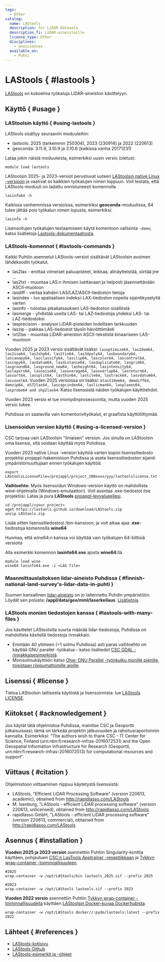 ```yaml
---
tags:
  - Other
catalog:
  name: LAStools
  description: for LiDAR datasets
  description_fi: LiDAR-aineistoille
  license_type: Other
  disciplines:
    - Geosciences
  available_on:
    - Puhti
---
```


# LAStools { #lastools }

[LAStools](https://lastools.github.io/) on kokoelma työkaluja LiDAR-aineiston käsittelyyn.

## Käyttö { #usage }

### LAStoolsin käyttö { #using-lastools }

LAStools sisältyy seuraaviin moduuleihin:

* lastools: 2025 (tarkemmin 250304), 2023 (230914) ja 2022 (220613)
* geoconda: 3.11.9, 3.10.9 ja 3.10.6 (kaikissa vanha 20171231)

Lataa jokin näistä moduuleista, esimerkiksi uusin versio (oletus):

`module load lastools` 

LAStoolsin 2025- ja 2023-versiot perustuvat uuteen [LAStoolsin native Linux -versioon](https://rapidlasso.de/lastools-linux/) ja vaativat `64` kaikkien työkalujen nimen loppuun. Voit testata, että LAStools-moduuli on ladattu onnistuneesti komennolla

`lasinfo64 -h`

Kaikissa vanhemmissa versioissa, esimerkiksi **geoconda**-moduulissa, 64 tulee jättää pois työkalun nimen lopusta, esimerkiksi:

`lasinfo -h`

Lisensoitujen työkalujen testaamiseen käytä komentoon valitsinta `-demo`; katso lisätietoja [Lastools-dokumentaatiosta](https://rapidlasso.de/lastools-test-and-validate-in-demo-mode/).  

### LAStools-komennot { #lastools-commands }

Kaikki Puhtiin asennetut LAStools-versiot sisältävät LAStoolsin avoimen lähdekoodin työkalut.

* las2las - erottaa viimeiset paluupisteet, leikkaa, alinäytteistää, siirtää jne ...
* las2txt - muuntaa LAS:n ihmisen luettavaan ja helposti jäsennettävään ASCII-muotoon
* lasdiff - vertaa kahden LAS/LAZ/ASCII-tiedoston tietoja 
* lasindex - luo spatiaalisen indeksi-LAX-tiedoston nopeita sijaintikyselyitä varten
* lasinfo - tulostaa pikakatsauksen LAS-tiedoston sisällöstä
* lasmerge - yhdistää useita LAS- tai LAZ-tiedostoja yhdeksi LAS- tai LAZ-tiedostoksi
* lasprecision - analysoi LiDAR-pisteiden todellisen tarkkuuden
* laszip - pakkaa LAS-tiedostot täysin häviöttömästi
* txt2las - muuntaa LiDAR-aineiston ASCII-tekstistä binaariseen LAS-muotoon

Vuoden 2025 ja 2023 versio sisältävät lisäksi: `lasoptimize64, las2dem64, las2iso64, las2shp64, las2tin64, las3dpoly64, lasboundary64, lascanopy64, lasclassify64, lasclip64, lascolor64, lascontrol64, lascopy64, lasdatum64, lasdistance64, lasduplicate64, lasgrid64, lasground64, lasground_new64, lasheight64, lasintensity64, laslayers64, lasnoise64, lasoverage64, lasoverlap64, lasreturn64, lassort64, lassplit64, lasthin64, lastile64, lastrack64, lasvdatum64, lasvoxel64`. Vuoden 2025 versiossa on lisäksi: `blast2dem64, demdiff64, demzip64, e572las64, lascopcindex64, laslicman64, lasplanes64, lasprobe64 and shp2las64`. Katso lisenssistä näiden työkalujen käyttöehdot. 

Vuoden 2023 versio ei tue moniydinprosessointia, mutta vuoden 2025 versio tukee.

Puhdissa on saatavilla vain komentorivityökalut, ei graafista käyttöliittymää.

### Lisensoidun version käyttö { #using-a-licensed-version }

CSC tarjoaa vain LAStoolsin "ilmaisen" version. Jos sinulla on LAStoolsin oma lisenssi, sitä voidaan käyttää myös Puhdissa. 

Vuoden 2023 native Linux -version käyttöä varten kopioi lisenssitiedosto projektisi projappl-hakemistoon Puhdissa ja aseta lisenssitiedoston sijainti ympäristömuuttujaan ennen työkalujen käyttöä:

```
export LAStoolsLicenseFile=/projappl/project_200xxxx/yyy/lastoolslicense.txt
```

**Vaihtoehto:** Myös lisensoidun Windows-version käyttö on mahdollista wine-ohjelmalla (Windows-emulaattori). Voit asentaa .exe-tiedostot itse projektiisi. Lataa ja pura __LAStools__ [projappl-levyalueellesi](../computing/disk.md).

```
cd /projappl/<your_project>
wget https://lastools.github.io/download/LAStools.zip
unzip LAStools.zip
```

Lisää sitten lisenssitiedostosi /bin-kansioon, ja voit alkaa ajaa __.exe__-tiedostoja komennolla __wine64__

Huomaa, että wine64:n kanssa voi käyttää vain työkalujen 64-bittisiä versioita

Alla esimerkki komennon __lasinfo64.exe__ ajosta __wine64__:llä

```
module load wine
wine64 lasinfo64.exe -i <LAS file>
```

### Maanmittauslaitoksen lidar-aineisto Puhdissa { #finnish-national-land-survey's-lidar-data-in-puhti }

Suomen kansallinen [lidar-aineisto](https://www.maanmittauslaitos.fi/en/maps-and-spatial-data/expert-users/product-descriptions/laser-scanning-data) on jo tallennettu Puhdin ympäristöön. Löydät sen polusta: __/appl/data/geo/mml/laserkeilaus__. [Lisätietoja](https://research.csc.fi/gis_data_in_csc_computing_env).

### LAStools monien tiedostojen kanssa { #lastools-with-many-files }

Jos käsittelet LAStoolsilla suurta määrää lidar-tiedostoja, Puhdissa on mahdollista käsitellä tiedostoja rinnakkain. 

* Enintään 40 ytimeen (=1 solmu Puhdissa) asti paras vaihtoehto on käyttää GNU parallel -työkalua – katso lisätiedot [CSC GDAL -rinnakkaisesimerkistä](https://github.com/csc-training/geocomputing/tree/master/gdal).
* Monisolmukäyttöön katso [Ohje: GNU Parallel -työnkulku monille pienille, toisistaan riippumattomille ajoille](../support/tutorials/many.md).

## Lisenssi { #license }

Tietoa LAStoolsin laillisesta käytöstä ja lisensoinnista: lue [LAStools LICENSE](https://lastools.github.io/LICENSE.txt).

## Kiitokset { #acknowledgement }

Jos käytät tätä ohjelmistoa Puhdissa, mainitse CSC ja Geoportti julkaisuissasi; tämä on tärkeää projektin jatkuvuuden ja rahoitusraportoinnin kannalta.
Esimerkiksi: "The authors wish to thank CSC - IT Center for Science, Finland (urn:nbn:fi:research-infras-2016072531) and the Open Geospatial Information Infrastructure for Research (Geoportti, urn:nbn:fi:research-infras-2016072513) for computational resources and support".

## Viittaus { #citation }

Ohjelmistoon viittaaminen riippuu käytetystä lisenssistä:

* LAStools, "Efficient LiDAR Processing Software" (version 220613, academic), obtained from http://rapidlasso.com/LAStools
* M. Isenburg, "LAStools - efficient LiDAR processing software" (version 220613, unlicensed), obtained from http://rapidlasso.com/LAStools
* rapidlasso GmbH, "LAStools - efficient LiDAR processing software" (version 220613, commercial), obtained from http://rapidlasso.com/LAStools

## Asennus { #installation }
**Vuoden 2025 ja 2023 versiot** asennettiin Puhtiin Singularity-konttia käyttäen, pohjautuen [CSC:n LasTools Apptrainer -reseptiikkaan](https://github.com/CSCfi/singularity-recipes/blob/main/lastools) ja [Tykkyn wrap-container -toiminnallisuuteen](../computing/containers/tykky.md#container-based-installations).

```
#2025
wrap-container -w /opt/LAStools/bin lastools_2025.sif --prefix 2025

#2023
wrap-container -w /opt/LAStools lastools.sif --prefix 2023
```

**Vuoden 2022 versio** asennettiin Puhtiin [Tykkyn wrap-container -toiminnallisuudella](../computing/containers/tykky.md#container-based-installations) käyttäen [LAStoolsin Docker-kuvaa Dockerhubista](https://hub.docker.com/r/pydo/lastools). 

`wrap-container -w /opt/LAStools docker//:pydo/lastools:latest --prefix 2022`

## Lähteet { #references }

* [LAStools-kotisivu](https://lastools.github.io/)
* [LAStools Github](https://github.com/LAStools/LAStools)
* [LAStools-esimerkit ja -ohjeet](https://rapidlasso.de/knowledge/)